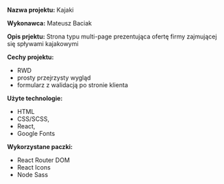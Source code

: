 **Nazwa projektu:** Kajaki

**Wykonawca:** Mateusz Baciak

**Opis prjektu:**
Strona typu multi-page prezentująca ofertę firmy zajmującej się spływami kajakowymi

**Cechy projektu:**
- RWD
- prosty przejrzysty wygląd
- formularz z walidacją po stronie klienta

**Użyte technologie:**
- HTML
- CSS/SCSS,
- React,
- Google Fonts

**Wykorzystane paczki:**
- React Router DOM
- React Icons
- Node Sass

